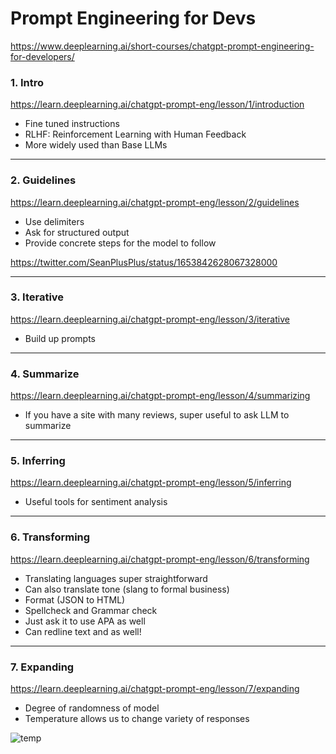 # Prompt Engineering for Devs
https://www.deeplearning.ai/short-courses/chatgpt-prompt-engineering-for-developers/

### 1. Intro

https://learn.deeplearning.ai/chatgpt-prompt-eng/lesson/1/introduction

- Fine tuned instructions
- RLHF: Reinforcement Learning with Human Feedback
- More widely used than Base LLMs

- - - -

### 2. Guidelines

https://learn.deeplearning.ai/chatgpt-prompt-eng/lesson/2/guidelines

- Use delimiters
- Ask for structured output
- Provide concrete steps for the model to follow

https://twitter.com/SeanPlusPlus/status/1653842628067328000

- - - -

### 3. Iterative

https://learn.deeplearning.ai/chatgpt-prompt-eng/lesson/3/iterative

- Build up prompts

- - - -

### 4. Summarize

https://learn.deeplearning.ai/chatgpt-prompt-eng/lesson/4/summarizing

- If you have a site with many reviews, super useful to ask LLM to summarize

- - - -

### 5. Inferring

https://learn.deeplearning.ai/chatgpt-prompt-eng/lesson/5/inferring

- Useful tools for sentiment analysis

- - - -

### 6. Transforming

https://learn.deeplearning.ai/chatgpt-prompt-eng/lesson/6/transforming

- Translating languages super straightforward
- Can also translate tone (slang to formal business)
- Format (JSON to HTML)
- Spellcheck and Grammar check
- Just ask it to use APA as well
- Can redline text and as well!

- - - -

### 7. Expanding

https://learn.deeplearning.ai/chatgpt-prompt-eng/lesson/7/expanding

- Degree of randomness of model
- Temperature allows us to change variety of responses

![temp](https://media.discordapp.net/attachments/1085597727364223178/1103433592853516318/image.png)